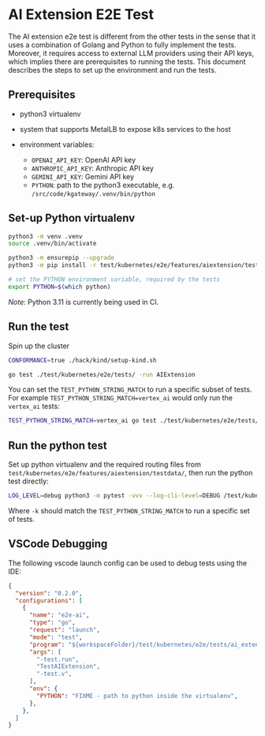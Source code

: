 # AI Extension E2E Test

The AI extension e2e test is different from the other tests in the sense that it uses a combination of Golang and Python to fully implement the tests. Moreover, it requires access to external LLM providers using their API keys, which implies there are prerequisites to running the tests. This document describes the steps to set up the environment and run the tests.

## Prerequisites

- python3 virtualenv

- system that supports MetalLB to expose k8s services to the host

- environment variables:
    - `OPENAI_API_KEY`: OpenAI API key
    - `ANTHROPIC_API_KEY`: Anthropic API key
    - `GEMINI_API_KEY`: Gemini API key
    - `PYTHON`: path to the python3 executable, e.g. `/src/code/kgateway/.venv/bin/python`

## Set-up Python virtualenv

```bash
python3 -m venv .venv
source .venv/bin/activate

python3 -m ensurepip --upgrade
python3 -m pip install -r test/kubernetes/e2e/features/aiextension/tests/requirements.txt

# set the PYTHON environment variable, required by the tests
export PYTHON=$(which python)
```

*Note*: Python 3.11 is currently being used in CI.

## Run the test

Spin up the cluster
```bash
CONFORMANCE=true ./hack/kind/setup-kind.sh
```

```bash
go test ./test/kubernetes/e2e/tests/ -run AIExtension
```

You can set the `TEST_PYTHON_STRING_MATCH` to run a specific subset of tests. For example `TEST_PYTHON_STRING_MATCH=vertex_ai` would only run the `vertex_ai` tests:

```bash
TEST_PYTHON_STRING_MATCH=vertex_ai go test ./test/kubernetes/e2e/tests/ -run AIExtension
```

## Run the python test

Set up python virtualenv and the required routing files from `test/kubernetes/e2e/features/aiextension/testdata/`, then run the python test directly:

```bash
LOG_LEVEL=debug python3 -m pytest -vvv --log-cli-level=DEBUG /test/kubernetes/e2e/features/aiextension/tests/routing.py -k=vertex_ai
```

Where `-k` should match the `TEST_PYTHON_STRING_MATCH` to run a specific set of tests.

## VSCode Debugging

The following vscode launch config can be used to debug tests using the IDE:
```json
{
  "version": "0.2.0",
  "configurations": [
    {
      "name": "e2e-ai",
      "type": "go",
      "request": "launch",
      "mode": "test",
      "program": "${workspaceFolder}/test/kubernetes/e2e/tests/ai_extension_test.go",
      "args": [
        "-test.run",
        "TestAIExtension",
        "-test.v",
      ],
      "env": {
        "PYTHON": "FIXME - path to python inside the virtualenv",
      },
    },
  ]
}
```